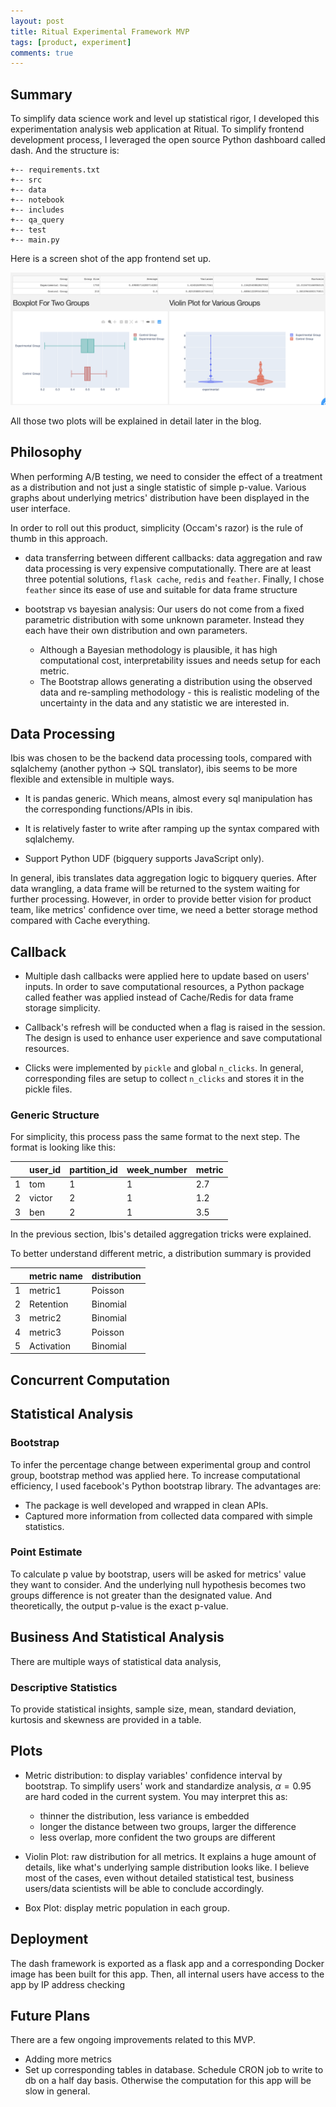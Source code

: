 ```yaml
---
layout: post
title: Ritual Experimental Framework MVP
tags: [product, experiment]
comments: true
---
```



## Summary
To simplify data science work and level up statistical rigor, I developed this experimentation analysis web application at Ritual. To simplify frontend development process, I leveraged the open source Python dashboard called dash. And the structure is:

```
+-- requirements.txt
+-- src
+-- data
+-- notebook
+-- includes
+-- qa_query
+-- test
+-- main.py
```

Here is a screen shot of the app frontend set up.

![image info](/img/app_screen_shot.png)

All those two plots will be explained in detail later in the blog.

## Philosophy

When performing A/B testing, we need to consider the effect of a treatment as a distribution and not just a single statistic of simple p-value.
Various graphs about underlying metrics' distribution have been displayed in the user interface.

In order to roll out this product, simplicity (Occam's razor) is the rule of thumb
in this approach.

- data transferring between different callbacks: data aggregation and raw data
processing is very expensive computationally. There are at least three potential solutions, `flask cache`, `redis` and `feather`. Finally, I chose `feather` since its ease of use and suitable for data frame structure

- bootstrap vs bayesian analysis: Our users do not come from a fixed parametric distribution with some unknown parameter. Instead they each have their own distribution and own parameters.

  * Although a Bayesian methodology is plausible, it has high computational cost, interpretability issues and needs setup for each metric.
  * The Bootstrap allows generating a distribution using the observed data and re-sampling methodology - this is realistic modeling of the uncertainty in the data and any statistic we are interested in.

## Data Processing

Ibis was chosen to be the backend data processing tools, compared with sqlalchemy (another python -> SQL translator), ibis seems to be more flexible and extensible in multiple ways.

- It is pandas generic. Which means, almost every sql manipulation has the corresponding functions/APIs in ibis.

- It is relatively faster to write after ramping up the syntax compared with
sqlalchemy.

- Support Python UDF (bigquery supports JavaScript only).

In general, ibis translates data aggregation logic to bigquery queries. After data wrangling, a data frame will be returned to the system waiting for further processing. However, in order to provide better vision for product team, like metrics' confidence over time, we need a better storage method  compared with Cache everything.

## Callback

- Multiple dash callbacks were applied here to update based on users' inputs. In order to save computational resources, a Python package called feather was applied instead of Cache/Redis for data frame storage simplicity.

- Callback's refresh will be conducted when a flag is raised in the session. The
design is used to enhance user experience and save computational resources.

- Clicks were implemented by `pickle` and global `n_clicks`. In general, corresponding files are setup to collect `n_clicks` and stores it in the pickle files.

### Generic Structure

For simplicity, this process pass the same format to the next step. The format is looking like this:

|     | user_id | partition_id | week_number | metric |
| --- | ------- | ------------ | ----------- | ------ |
| 1   | tom     | 1            | 1           | 2.7    |
| 2   | victor  | 2            | 1           | 1.2    |
| 3   | ben     | 2            | 1           | 3.5    |

In the previous section, Ibis's detailed aggregation tricks were explained.

To better understand different metric, a distribution summary is provided

|     | metric name | distribution |
| --- | ----------- | ------------ |
| 1   | metric1     | Poisson      |
| 2   | Retention   | Binomial     |
| 3   | metric2     | Binomial     |
| 4   | metric3     | Poisson      |
| 5   | Activation  | Binomial     |


## Concurrent Computation



## Statistical Analysis


### Bootstrap

To infer the percentage change between experimental group and
control group, bootstrap method was applied here. To increase computational efficiency, I used facebook's Python bootstrap library. The advantages are:

- The package is well developed and wrapped in clean APIs.
- Captured more information from collected data compared with simple statistics.


### Point Estimate

To calculate p value by bootstrap, users will be asked for metrics' value they want to consider. And the underlying null hypothesis becomes two groups difference is not greater than the designated value. And theoretically, the output p-value is the exact p-value.

## Business And Statistical Analysis

There are multiple ways of statistical data analysis, 


### Descriptive Statistics

To provide statistical insights, sample size, mean, standard deviation,
kurtosis and skewness are provided in a table.

## Plots
- Metric distribution: to display variables' confidence interval by bootstrap.
To simplify users' work and standardize analysis, $\alpha = 0.95$ are hard
coded in the current system. You may interpret this as:
  - thinner the distribution, less variance is embedded
  - longer the distance between two groups, larger the difference
  - less overlap, more confident the two groups are different

- Violin Plot: raw distribution for all metrics. It explains a huge amount of details,
like what's underlying sample distribution looks like. I believe most of the cases,
even without detailed statistical test, business users/data scientists will be able to
conclude accordingly.

- Box Plot: display metric population in each group.


## Deployment

The dash framework is exported as a flask app and a corresponding Docker image has been built for this app. Then, all internal users have access to the app by IP address checking


## Future Plans

There are a few ongoing improvements related to this MVP.

- Adding more metrics
- Set up corresponding tables in database. Schedule CRON job to write to db on a half day basis. Otherwise the computation for this app will be slow in general.
